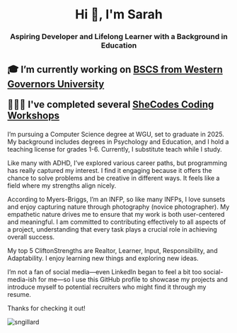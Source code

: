 <h1 align="center">Hi 👋, I'm Sarah</h1>
<h3 align="center">Aspiring Developer and Lifelong Learner with a Background in Education</h3>

<h2>

🎓 I’m currently working on [BSCS from Western Governors University](https://github.com/sngillard/WGU_Transfer_Courses.git)

👩🏻‍💻 I've completed several [SheCodes Coding Workshops](https://www.shecodes.io/graduates/43613-sarah-gillard)

</h2>

I’m pursuing a Computer Science degree at WGU, set to graduate in 2025. My background includes degrees in Psychology and Education, and I hold a teaching license for grades 1-6. Currently, I substitute teach while I study.

Like many with ADHD, I’ve explored various career paths, but programming has really captured my interest. I find it engaging because it offers the chance to solve problems and be creative in different ways. It feels like a field where my strengths align nicely.

According to Myers-Briggs, I’m an INFP, so like many INFPs, I love sunsets and enjoy capturing nature through photography (novice photographer). My empathetic nature drives me to ensure that my work is both user-centered and meaningful. I am committed to contributing effectively to all aspects of a project, understanding that every task plays a crucial role in achieving overall success.

My top 5 CliftonStrengths are Realtor, Learner, Input, Responsibility, and Adaptability. I enjoy learning new things and exploring new ideas.

I’m not a fan of social media—even LinkedIn began to feel a bit too social-media-ish for me—so I use this GitHub profile to showcase my projects and introduce myself to potential recruiters who might find it through my resume.

Thanks for checking it out!



<img align="center" src="https://github-readme-stats.vercel.app/api/top-langs?username=sngillard&show_icons=true&locale=en&layout=compact" alt="sngillard" /> </p> 
